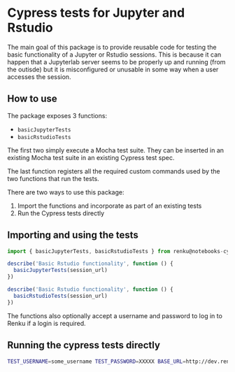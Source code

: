 # Cypress tests for Jupyter and Rstudio

The main goal of this package is to provide reusable code for testing
the basic functionality of a Jupyter or Rstudio sessions. This is because
it can happen that a Jupyterlab server seems to be properly up and running
(from the outisde) but it is misconfigured or unusable in some way when
a user accesses the session.

## How to use

The package exposes 3 functions:
- `basicJupyterTests`
- `basicRstudioTests`

The first two simply execute a Mocha test suite. They can be inserted in an
existing Mocha test suite in an existing Cypress test spec.

The last function registers all the required custom commands used
by the two functions that run the tests.

There are two ways to use this package:
1. Import the functions and incorporate as part of an existing tests
2. Run the Cypress tests directly

## Importing and using the tests

```javascript
import { basicJupyterTests, basicRstudioTests } from renku@notebooks-cypress-tests

describe('Basic Rstudio functionality', function () {
  basicJupyterTests(session_url)
})

describe('Basic Rstudio functionality', function () {
  basicRstudioTests(session_url)
})
```

The functions also optionally accept a username and password to log in to Renku
if a login is required.

## Running the cypress tests directly

```bash
TEST_USERNAME=some_username TEST_PASSWORD=XXXXX BASE_URL=http://dev.renku.ch npx cypress open -e SESSION_PATH=/sessions/session_id
```
